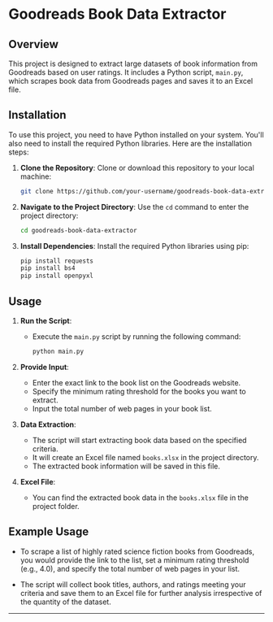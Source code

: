 # Goodreads Book Data Extractor

## Overview

This project is designed to extract large datasets of book information from Goodreads based on user ratings. It includes a Python script, `main.py`, which scrapes book data from Goodreads pages and saves it to an Excel file.

## Installation

To use this project, you need to have Python installed on your system. You'll also need to install the required Python libraries. Here are the installation steps:

1. **Clone the Repository**: Clone or download this repository to your local machine:

   ```bash
   git clone https://github.com/your-username/goodreads-book-data-extractor.git
   ```

2. **Navigate to the Project Directory**: Use the `cd` command to enter the project directory:

   ```bash
   cd goodreads-book-data-extractor
   ```

3. **Install Dependencies**: Install the required Python libraries using pip:

   ```bash
   pip install requests
   pip install bs4
   pip install openpyxl
   ```

## Usage

1. **Run the Script**:

   - Execute the `main.py` script by running the following command:

     ```bash
     python main.py
     ```

2. **Provide Input**:

   - Enter the exact link to the book list on the Goodreads website.
   - Specify the minimum rating threshold for the books you want to extract.
   - Input the total number of web pages in your book list.

3. **Data Extraction**:

   - The script will start extracting book data based on the specified criteria.
   - It will create an Excel file named `books.xlsx` in the project directory.
   - The extracted book information will be saved in this file.

4. **Excel File**:

   - You can find the extracted book data in the `books.xlsx` file in the project folder.

## Example Usage

- To scrape a list of highly rated science fiction books from Goodreads, you would provide the link to the list, set a minimum rating threshold (e.g., 4.0), and specify the total number of web pages in your list.

- The script will collect book titles, authors, and ratings meeting your criteria and save them to an Excel file for further analysis irrespective of the quantity of the dataset.

---
